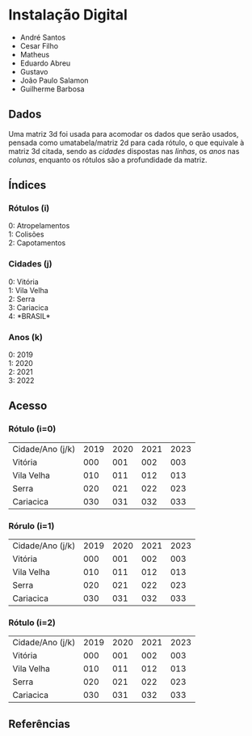 # Instalação Digital

- André Santos
- Cesar Filho
- Matheus
- Eduardo Abreu
- Gustavo
- João Paulo Salamon
- Guilherme Barbosa

## Dados

<p>
Uma matriz 3d foi usada para acomodar os dados que serão usados, pensada como umatabela/matriz 2d para cada rótulo, o que equivale à matriz 3d citada,
sendo as <em>cidades</em> dispostas nas <em>linhas</em>, os <em>anos</em> nas <em>colunas</em>, enquanto os rótulos são a profundidade da matriz.
</p>

<h2>Índices</h2>

<div>
  <div>
    <h3>Rótulos (i)</h3>
    0: Atropelamentos <br>
    1: Colisões<br>
    2: Capotamentos<br>
  </div>
  <div>
    <h3>Cidades (j)</h3>
    0: Vitória<br>
    1: Vila Velha<br>
    2: Serra<br>
    3: Cariacica<br>
    4: *BRASIL*<br>
  </div>
  <div>
    <h3>Anos (k)</h3>
    0: 2019<br>
    1: 2020<br>
    2: 2021<br>
    3: 2022<br>
  </div>
</div>

<h2>Acesso</h2>

<table>
<h3>Rótulo (i=0)</h3>
<tbody>
  <tr>
    <td>Cidade/Ano (j/k)</td>
    <td>2019</td>
    <td>2020</td>
    <td>2021</td>
    <td>2023</td>
  </tr>
  <tr>
    <td>Vitória</td>
    <td>000</td>
    <td>001</td>
    <td>002</td>
    <td>003</td>
  </tr>
  <tr>
    <td>Vila Velha</td>
    <td>010</td>
    <td>011</td>
    <td>012</td>
    <td>013</td>
  </tr>
  <tr>
    <td>Serra</td>
    <td>020</td>
    <td>021</td>
    <td>022</td>
    <td>023</td>
  </tr>
  <tr>
    <td>Cariacica</td>
    <td>030</td>
    <td>031</td>
    <td>032</td>
    <td>033</td>
  </tr>
</tbody>
</table>

<table>
<h3>Rórulo (i=1)</h3>
<tbody>
  <tr>
    <td>Cidade/Ano (j/k)</td>
    <td>2019</td>
    <td>2020</td>
    <td>2021</td>
    <td>2023</td>
  </tr>
  <tr>
    <td>Vitória</td>
    <td>000</td>
    <td>001</td>
    <td>002</td>
    <td>003</td>
  </tr>
  <tr>
    <td>Vila Velha</td>
    <td>010</td>
    <td>011</td>
    <td>012</td>
    <td>013</td>
  </tr>
  <tr>
    <td>Serra</td>
    <td>020</td>
    <td>021</td>
    <td>022</td>
    <td>023</td>
  </tr>
  <tr>
    <td>Cariacica</td>
    <td>030</td>
    <td>031</td>
    <td>032</td>
    <td>033</td>
  </tr>
</tbody>
</table>

<table>
<h3>Rótulo (i=2)</h3>
<tbody>
  <tr>
    <td>Cidade/Ano (j/k)</td>
    <td>2019</td>
    <td>2020</td>
    <td>2021</td>
    <td>2023</td>
  </tr>
  <tr>
    <td>Vitória</td>
    <td>000</td>
    <td>001</td>
    <td>002</td>
    <td>003</td>
  </tr>
  <tr>
    <td>Vila Velha</td>
    <td>010</td>
    <td>011</td>
    <td>012</td>
    <td>013</td>
  </tr>
  <tr>
    <td>Serra</td>
    <td>020</td>
    <td>021</td>
    <td>022</td>
    <td>023</td>
  </tr>
  <tr>
    <td>Cariacica</td>
    <td>030</td>
    <td>031</td>
    <td>032</td>
    <td>033</td>
  </tr>
</tbody>
</table>

<h2>Referências</h2>